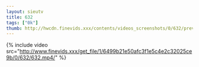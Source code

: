 ```yaml
--- 
layout: sieutv
title: 632
tags: ["0k"]
thumb: http://hwcdn.finevids.xxx/contents/videos_screenshots/0/632/preview.mp4.jpg
---
```

{% include video src="http://www.finevids.xxx/get_file/1/6499b21e50afc3f1e5c4e2c32025ce9b/0/632/632.mp4/" %} 
